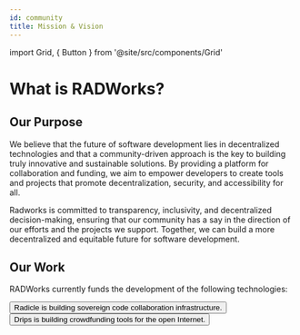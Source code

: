 ```yaml
---
id: community
title: Mission & Vision
---
```


import Grid, { Button } from '@site/src/components/Grid'

# What is RADWorks?

## Our Purpose
We believe that the future of software development lies in decentralized technologies and that a community-driven approach is the key to building truly innovative and sustainable solutions. By providing a platform for collaboration and funding, we aim to empower developers to create tools and projects that promote decentralization, security, and accessibility for all. 

Radworks is committed to transparency, inclusivity, and decentralized decision-making, ensuring that our community has a say in the direction of our efforts and the projects we support. Together, we can build a more decentralized and equitable future for software development.

## Our Work

RADWorks currently funds the development of the following technologies:

<Grid>
  <Button
    style={{gridColumn: '1 / span 12'}}
    href="https://radicle.xyz"
    title="Radicle"
    cta="radicle.xyz"
  >
    Radicle is building sovereign code collaboration infrastructure.
  </Button>
  <Button
    style={{gridColumn: '1 / span 12'}}
    href="https://drips.network"
    title="Drips"
    cta="drips.network"
  >
    Drips is building crowdfunding tools for the open Internet.
  </Button>
</Grid>


